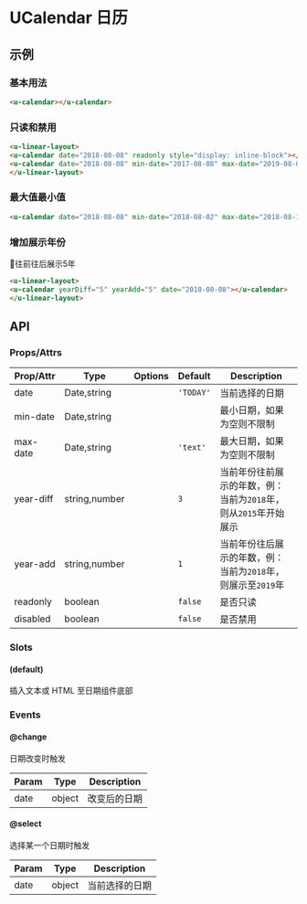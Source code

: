 <!-- 该 README.md 根据 api.yaml 和 docs/*.md 自动生成，为了方便在 GitHub 和 NPM 上查阅。如需修改，请查看源文件 -->

# UCalendar 日历

## 示例
### 基本用法

``` html
<u-calendar></u-calendar>
```

### 只读和禁用
``` html
<u-linear-layout>
<u-calendar date="2018-08-08" readonly style="display: inline-block"></u-calendar>
<u-calendar date="2018-08-08" min-date="2017-08-08" max-date="2019-08-08" disabled style="display: inline-block"></u-calendar>
</u-linear-layout>
```

### 最大值最小值
``` html
<u-calendar date="2018-08-08" min-date="2018-08-02" max-date="2018-08-18"></u-calendar>
```

### 增加展示年份

往前往后展示5年

``` html
<u-linear-layout>
<u-calendar yearDiff="5" yearAdd="5" date="2018-08-08"></u-calendar>
</u-linear-layout>
```

## API
### Props/Attrs

| Prop/Attr | Type | Options | Default | Description |
| --------- | ---- | ------- | ------- | ----------- |
| date | Date,string |  | `'TODAY'` | 当前选择的日期 |
| min-date | Date,string |  |  | 最小日期，如果为空则不限制 |
| max-date | Date,string |  | `'text'` | 最大日期，如果为空则不限制 |
| year-diff | string,number |  | `3` | 当前年份往前展示的年数，例：当前为`2018`年，则从`2015`年开始展示 |
| year-add | string,number |  | `1` | 当前年份往后展示的年数，例：当前为`2018`年，则展示至`2019`年 |
| readonly | boolean |  | `false` | 是否只读 |
| disabled | boolean |  | `false` | 是否禁用 |

### Slots

#### (default)

插入文本或  HTML 至日期组件底部

### Events

#### @change

日期改变时触发

| Param | Type | Description |
| ----- | ---- | ----------- |
| date | object | 改变后的日期 |

#### @select

选择某一个日期时触发

| Param | Type | Description |
| ----- | ---- | ----------- |
| date | object | 当前选择的日期 |
